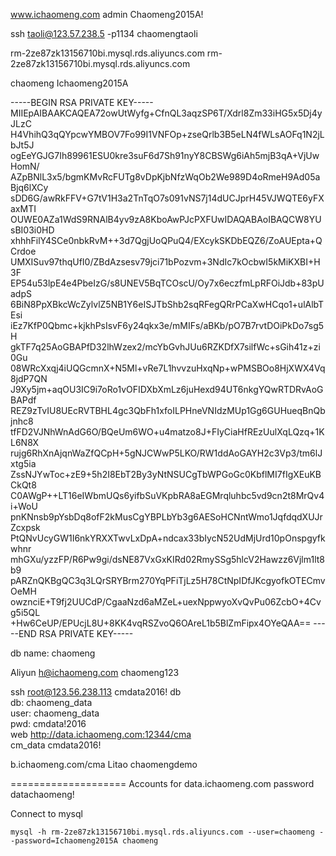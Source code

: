 www.ichaomeng.com 
admin 
Chaomeng2015A! 
 
ssh taoli@123.57.238.5 -p1134 chaomengtaoli 
 
rm-2ze87zk13156710bi.mysql.rds.aliyuncs.com 
rm-2ze87zk13156710bi.mysql.rds.aliyuncs.com 
 
 
chaomeng 
Ichaomeng2015A 
 
-----BEGIN RSA PRIVATE KEY----- 
MIIEpAIBAAKCAQEA72owUtWyfg+CfnQL3aqzSP6T/Xdrl8Zm33iHG5x5Dj4yJLzC 
H4VhihQ3qQYpcwYMBOV7Fo99I1VNFOp+zseQrlb3B5eLN4fWLsAOFq1N2jLbJt5J 
ogEeYGJG7Ih89961ESU0kre3suF6d7Sh91nyY8CBSWg6iAh5mjB3qA+VjUwHomN/ 
AZpBNlL3x5/bgmKMvRcFUTg8vDpKjbNfzWqOb2We989D4oRmeH9Ad05aBjq6lXCy 
sDD6G/awRkFFV+G7tV1H3a2TnTqO7s091vNS7j14dUCJprH45VJWQTE6yFXaxMTI 
OUWE0AZa1WdS9RNAlB4yv9zA8KboAwPJcPXFUwIDAQABAoIBAQCW8YUsBI03i0HD 
xhhhFilY4SCe0nbkRvM++3d7QgjUoQPuQ4/EXcykSKDbEQZ6/ZoAUEpta+QCrdoe 
UMXISuv97thqUfI0/ZBdAzsesv79jci71bPozvm+3NdIc7kOcbwI5kMiKXBI+H3F 
EP54u53lpE4e4PbeIzG/s8UNEV5BqTCOscU/Oy7x6eczfmLpRFOiJdb+83pUadpS 
6BiN8PpXBkcWcZylvlZ5NB1Y6eISJTbShb2sqRFegQRrPCaXwHCqo1+ulAlbTEsi 
iEz7KfP0Qbmc+kjkhPsIsvF6y24qkx3e/mMIFs/aBKb/pO7B7rvtDOiPkDo7sg5H 
gkTF7q25AoGBAPfD32lhWzex2/mcYbGvhJUu6RZKDfX7silfWc+sGih41z+zi0Gu 
08WRcXxqj4iUQGcmnX+N5Ml+vRe7L1hvvzuHxqNp+wPMSBOo8HjXWX4Vq8jdP7QN 
J9Xy5jm+aqOU3IC9i7oRo1vOFIDXbXmLz6juHexd94UT6nkgYQwRTDRvAoGBAPdf 
REZ9zTvIU8UEcRVTBHL4gc3QbFh1xfoILPHneVNIdzMUp1Gg6GUHueqBnQbjnhc8 
tfFD2VJNhWnAdG6O/BQeUm6WO+u4matzo8J+FIyCiaHfREzUulXqLQzq+1KL6N8X 
rujg6RhXnAjqnWaZfQCpH+5gNJCWwP5LKO/RW1ddAoGAYH2c3Vp3/tm6lJxtg5ia 
ZssNJYwToc+zE9+5h2I8EbT2By3yNtNSUCgTbWPGoGc0KbflMI7fIgXEuKBCkQt8 
C0AWgP++LT16eIWbmUQs6yifbSuVKpbRA8aEGMrqluhbc5vd9cn2t8MrQv4i+WoU 
pnKNnsb9pYsbDq8ofF2kMusCgYBPLbYb3g6AESoHCNntWmo1JqfdqdXUJrZcxpsk 
PtQNvUcyGW1I6nkYRXXTwvLxDpA+ndcax33bIycN52UdMjUrd10pOnspgyfkwhnr 
mhGXu/yzzFP/R6Pw9gi/dsNE87VxGxKIRd02RmySSg5hlcV2Hawzz6Vjlm1lt8b9 
pARZnQKBgQC3q3LQrSRYBrm270YqPFiTjLz5H78CtNpIDfJKcgyofkOTECmvOeMH 
owznciE+T9fj2UUCdP/CgaaNzd6aMZeL+uexNppwyoXvQvPu06ZcbO+4Cvg5i5QL 
+Hw6CeUP/EPUcjL8U+8KK4vqRSZvoQ6OAreL1b5BlZmFipx4OYeQAA== 
-----END RSA PRIVATE KEY----- 
 
db name: chaomeng 
 
 
Aliyun 
h@ichaomeng.com 
chaomeng123 
 
 
 
ssh root@123.56.238.113 cmdata2016! 
db  
db: chaomeng_data  
user: chaomeng_data  
pwd: cmdata!2016  
web http://data.ichaomeng.com:12344/cma  
cm_data 
cmdata2016! 
 
 
b.ichaomeng.com/cma 
Litao 
chaomengdemo 
 
 
 
 
==================== 
Accounts for data.ichaomeng.com 
password 
datachaomeng! 
 
 
Connect to mysql

```
mysql -h rm-2ze87zk13156710bi.mysql.rds.aliyuncs.com --user=chaomeng --password=Ichaomeng2015A chaomeng
```
